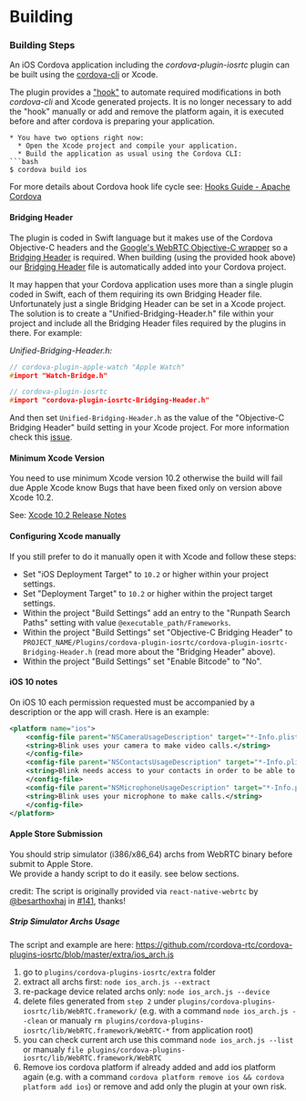 # Building

### Building Steps

An iOS Cordova application including the *cordova-plugin-iosrtc* plugin can be built using the [cordova-cli](https://cordova.apache.org/docs/en/edge/guide_cli_index.md.html#The%20Command-Line%20Interface) or Xcode.

The plugin provides a ["hook"](../extra/hooks/iosrtc-swift-support.js) to automate required modifications in both *cordova-cli* and Xcode generated projects. It is no longer necessary to add the "hook" manually or add and remove the platform again, it is executed before and after cordova is preparing your application.

```
* You have two options right now:
  * Open the Xcode project and compile your application.
  * Build the application as usual using the Cordova CLI:
```bash
$ cordova build ios
```

For more details about Cordova hook life cycle see: [Hooks Guide - Apache Cordova](https://cordova.apache.org/docs/en/latest/guide/appdev/hooks/)


#### Bridging Header

The plugin is coded in Swift language but it makes use of the Cordova Objective-C headers and the [Google's WebRTC Objective-C wrapper](https://chromium.googlesource.com/external/webrtc/+/master/talk/app/webrtc/objc/) so a [Bridging Header](https://developer.apple.com/library/prerelease/ios/documentation/Swift/Conceptual/BuildingCocoaApps/MixandMatch.html) is required. When building (using the provided hook above) our [Bridging Header](../src/cordova-plugin-iosrtc-Bridging-Header.h) file is automatically added into your Cordova project.

It may happen that your Cordova application uses more than a single plugin coded in Swift, each of them requiring its own Bridging Header file. Unfortunately just a single Bridging Header can be set in a Xcode project. The solution is to create a "Unified-Bridging-Header.h" file within your project and include all the Bridging Header files required by the plugins in there. For example:

*Unified-Bridging-Header.h:*

```c
// cordova-plugin-apple-watch "Apple Watch"
#import "Watch-Bridge.h"

// cordova-plugin-iosrtc
#import "cordova-plugin-iosrtc-Bridging-Header.h"
```

And then set `Unified-Bridging-Header.h` as the value of the "Objective-C Bridging Header" build setting in your Xcode project. For more information check this [issue](https://github.com/cordova-rtc/cordova-plugin-iosrtc/issues/9).


#### Minimum Xcode Version

You need to use minimum Xcode version 10.2 otherwise the build will fail due Apple Xcode know Bugs that have been fixed only on version above Xcode 10.2.

See: [Xcode 10.2 Release Notes](https://developer.apple.com/documentation/xcode_release_notes/xcode_10_2_release_notes)

#### Configuring Xcode manually

If you still prefer to do it manually open it with Xcode and follow these steps:

* Set "iOS Deployment Target" to `10.2` or higher within your project settings.
* Set "Deployment Target" to `10.2` or higher within the project target settings.
* Within the project "Build Settings" add an entry to the "Runpath Search Paths" setting with value `@executable_path/Frameworks`.
* Within the project "Build Settings" set "Objective-C Bridging Header" to `PROJECT_NAME/Plugins/cordova-plugin-iosrtc/cordova-plugin-iosrtc-Bridging-Header.h` (read more about the "Bridging Header" above).
* Within the project "Build Settings" set "Enable Bitcode" to "No".


#### iOS 10 notes

On iOS 10 each permission requested must be accompanied by a description or the app will crash. Here is an example:

```xml
<platform name="ios">
    <config-file parent="NSCameraUsageDescription" target="*-Info.plist">
	<string>Blink uses your camera to make video calls.</string>
    </config-file>
    <config-file parent="NSContactsUsageDescription" target="*-Info.plist">
	<string>Blink needs access to your contacts in order to be able to call them.</string>
    </config-file>
    <config-file parent="NSMicrophoneUsageDescription" target="*-Info.plist">
	<string>Blink uses your microphone to make calls.</string>
    </config-file>
</platform>
```

#### Apple Store Submission

You should strip simulator (i386/x86_64) archs from WebRTC binary before submit to Apple Store.  
We provide a handy script to do it easily. see below sections.

credit: The script is originally provided via `react-native-webrtc` by [@besarthoxhaj](https://github.com/besarthoxhaj) in [#141](https://github.com/react-native-webrtc/react-native-webrtc/issues/141), thanks!

##### Strip Simulator Archs Usage

The script and example are here: https://github.com/rcordova-rtc/cordova-plugins-iosrtc/blob/master/extra/ios_arch.js

1. go to `plugins/cordova-plugins-iosrtc/extra` folder
2. extract all archs first: `node ios_arch.js --extract`
3. re-package device related archs only: `node ios_arch.js --device`
4. delete files generated from `step 2` under `plugins/cordova-plugins-iosrtc/lib/WebRTC.framework/` (e.g. with a command `node ios_arch.js --clean` or manualy `rm plugins/cordova-plugins-iosrtc/lib/WebRTC.framework/WebRTC-*` from application root)
5. you can check current arch use this command  `node ios_arch.js --list` or manualy `file plugins/cordova-plugins-iosrtc/lib/WebRTC.framework/WebRTC`
6. Remove ios cordova platform if already added and add ios platform again (e.g. with a command `cordova platform remove ios && cordova platform add ios`) or remove and add only the plugin at your own risk.


